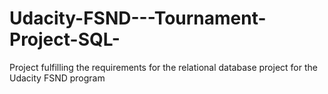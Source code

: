 # Udacity-FSND---Tournament-Project-SQL-
Project fulfilling the requirements for the relational database project for the Udacity FSND program
